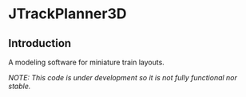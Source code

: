 # JTrackPlanner3D

## Introduction

A modeling software for miniature train layouts.

*NOTE: This code is under development so it is not fully functional nor stable.*
